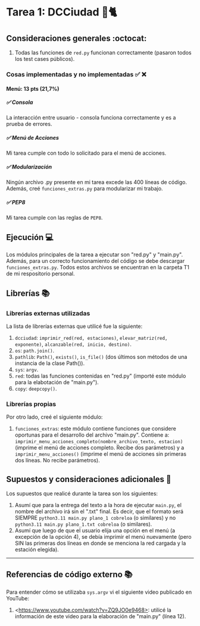 # Tarea 1: DCCiudad 🚈🐈

## Consideraciones generales :octocat:

1. Todas las funciones de ```red.py``` funcionan correctamente (pasaron todos los test cases públicos).

### Cosas implementadas y no implementadas :white_check_mark: :x:

#### Menú: 13 pts (21,7%)
##### ✅ Consola
La interacción entre usuario - consola funciona correctamente y es a prueba de errores.
##### ✅ Menú de Acciones
Mi tarea cumple con todo lo solicitado para el menú de acciones.
##### ✅ Modularización
Ningún archivo .py presente en mi tarea excede las 400 líneas de código. Además, creé ```funciones_extras.py``` para modularizar mi trabajo.
##### ✅ PEP8
Mi tarea cumple con las reglas de ```PEP8```.


## Ejecución :computer:
Los módulos principales de la tarea a ejecutar son "red.py" y "main.py". Además, para un correcto funcionamiento del código se debe descargar ```funciones_extras.py```. Todos estos archivos se encuentran en la carpeta T1 de mi respositorio personal.


## Librerías :books:
### Librerías externas utilizadas
La lista de librerías externas que utilicé fue la siguiente:

1. ```dcciudad```: ```imprimir_red(red, estaciones)```, ```elevar_matriz(red, exponente)```, ```alcanzable(red, inicio, destino)```.
2. ```os```: ```path.join()```.
3. ```pathlib```: ```Path()```, ```exists()```, ```is_file()``` (dos últimos son métodos de una instancia de la clase Path()).
4. ```sys```: ```argv```.
5. ```red```: todas las funciones contenidas en "red.py" (importé este módulo para la elabotación de "main.py").
6. ```copy```: ```deepcopy()```.
### Librerías propias
Por otro lado, creé el siguiente módulo:

1. ```funciones_extras```: este módulo contiene funciones que considere oportunas para el desarrollo del archivo "main.py". Contiene a: ```imprimir_menu_acciones_completo(nombre_archivo_texto, estacion)``` (imprime el menú de acciones completo. Recibe dos parámetros) y a ```imprimir_menu_acciones()``` (imprime el menú de acciones sin primeras dos líneas. No recibe parámetros).

## Supuestos y consideraciones adicionales :thinking:
Los supuestos que realicé durante la tarea son los siguientes:

1. Asumí que para la entrega del texto a la hora de ejecutar ```main.py```, el nombre del archivo irá sin el ".txt" final. Es decir, que el formato será SIEMPRE ```python3.11 main.py plano_1 cobreloa``` (o similares) y no ```python3.11 main.py plano_1.txt cobreloa``` (o similares).
2. Asumí que luego de que el usuario elija una opción en el menú (a excepción de la opción 4), se debía imprimir el menú nuevamente (pero SIN las primeras dos líneas en donde se menciona la red cargada y la estación elegida).

-------

## Referencias de código externo :books:

Para entender cómo se utilizaba ```sys.argv``` vi el siguiente video publicado en YouTube:
1. \<https://www.youtube.com/watch?v=ZQ9JO0e9468>: utilicé la información de este video para la elaboración de "main.py" (línea 12).